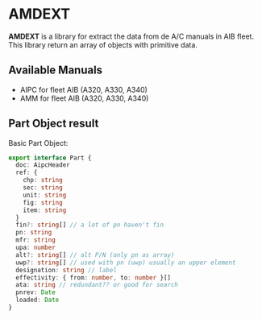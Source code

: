 # AMDEXT

**AMDEXT** is a library for extract the data from de A/C manuals in AIB fleet. This library return an array of objects
with primitive data.

## Available Manuals
* AIPC for fleet AIB (A320, A330, A340)
* AMM for fleet AIB (A320, A330, A340)

## Part Object result

Basic Part Object:
```typescript
export interface Part {
  doc: AipcHeader
  ref: {
    chp: string
    sec: string
    unit: string
    fig: string
    item: string
  }
  fin?: string[] // a lot of pn haven't fin
  pn: string
  mfr: string
  upa: number
  alt?: string[] // alt P/N (only pn as array)
  uwp?: string[] // used with pn (uwp) usually an upper element
  designation: string // label
  effectivity: { from: number, to: number }[]
  ata: string // redundant?? or good for search
  pnrev: Date
  loaded: Date
}
```
